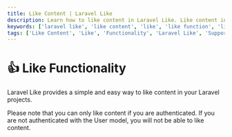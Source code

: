 ```yaml
---
title: Like Content | Laravel Like
description: Learn how to like content in Laravel Like. Like content in Laravel Like projects. Get the list of all content liked by you in Laravel Like projects. All functionality related to liking content in Laravel Like.
keywords: ['laravel like', 'like content', 'like', 'like function', 'like content in laravel like', 'like content in laravel']
tags: ['Like Content', 'Like', 'Functionality', 'Laravel Like', 'Support', 'Like Function']
---
```


<head>
  <meta name="robots" content="index,follow" />
  <meta name="author" content="CSlant" />
</head>

# 👍 Like Functionality

Laravel Like provides a simple and easy way to like content in your Laravel projects.

Please note that you can only like content if you are authenticated. If you are not authenticated with the User model, you will not be able to like content.

